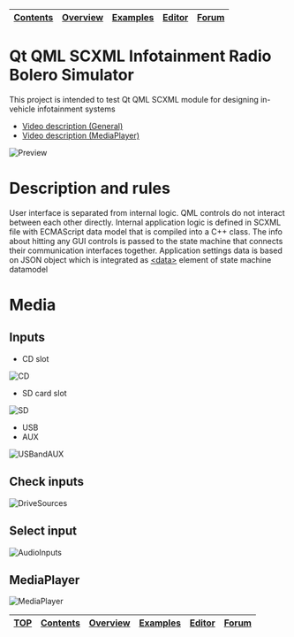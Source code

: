 <a name="top-anchor"/>

| [Contents](../../../README.md#table-of-contents) | [Overview](../../../README.md#scxml-overview) | [Examples](../../README.md) | [Editor](https://alexzhornyak.github.io/ScxmlEditor-Tutorial/) | [Forum](https://github.com/alexzhornyak/SCXML-tutorial/discussions) |
|---|---|---|---|---|

# Qt QML SCXML Infotainment Radio Bolero Simulator
This project is intended to test Qt QML SCXML module for designing in-vehicle infotainment systems 

- [Video description (General)](https://youtu.be/Er-G4Ii6bhs)
- [Video description (MediaPlayer)](https://youtu.be/PSV9UL7_nRQ)

![Preview](Qml/Images/BoleroPreview.gif)

# Description and rules
User interface is separated from internal logic. QML controls do not interact between each other directly. Internal application logic is defined in SCXML file with ECMAScript data model that is compiled into a C++ class. The info about hitting any GUI controls is passed to the state machine that connects their communication interfaces together. Application settings data is based on JSON object which is integrated as [\<data\>](../../../Doc/datamodel.md) element of state machine datamodel

# Media
## Inputs
- CD slot

![CD](../../../Images/bolero_cd_input.png)

- SD card slot

![SD](../../../Images/bolero_sd_input.png)

- USB
- AUX

![USBandAUX](../../../Images/bolero_usb_and_aux.png)

## Check inputs
![DriveSources](../../../Images/bolero_driveSources.png)

## Select input
![AudioInputs](../../../Images/bolero_audio_inputs.png)

## MediaPlayer
![MediaPlayer](../../../Images/bolero_mediaPlayer.png)

| [TOP](#top-anchor) | [Contents](../../../README.md#table-of-contents) | [Overview](../../../README.md#scxml-overview) | [Examples](../../README.md) | [Editor](https://alexzhornyak.github.io/ScxmlEditor-Tutorial/) | [Forum](https://github.com/alexzhornyak/SCXML-tutorial/discussions) |
|---|---|---|---|---|---|

